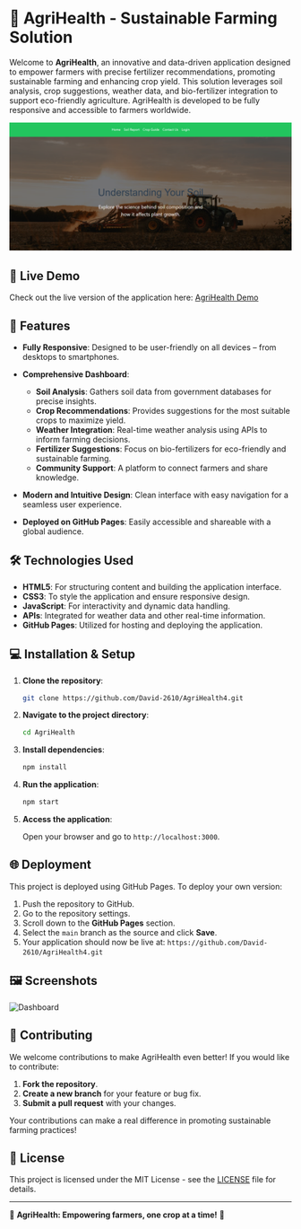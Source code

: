 # 🌱 AgriHealth - Sustainable Farming Solution

Welcome to **AgriHealth**, an innovative and data-driven application designed to empower farmers with precise fertilizer recommendations, promoting sustainable farming and enhancing crop yield. This solution leverages soil analysis, crop suggestions, weather data, and bio-fertilizer integration to support eco-friendly agriculture. AgriHealth is developed to be fully responsive and accessible to farmers worldwide.

![AgriHealth](./src/assets/Screenshot%202024-10-12%20115028.png)

## 🚀 Live Demo

Check out the live version of the application here: [AgriHealth Demo](https://david-2610.github.io/AgriHealth4/)

## 📄 Features

- **Fully Responsive**: Designed to be user-friendly on all devices – from desktops to smartphones.
- **Comprehensive Dashboard**:
  - **Soil Analysis**: Gathers soil data from government databases for precise insights.
  - **Crop Recommendations**: Provides suggestions for the most suitable crops to maximize yield.
  - **Weather Integration**: Real-time weather analysis using APIs to inform farming decisions.
  - **Fertilizer Suggestions**: Focus on bio-fertilizers for eco-friendly and sustainable farming.
  - **Community Support**: A platform to connect farmers and share knowledge.
  
- **Modern and Intuitive Design**: Clean interface with easy navigation for a seamless user experience.
- **Deployed on GitHub Pages**: Easily accessible and shareable with a global audience.

## 🛠️ Technologies Used

- **HTML5**: For structuring content and building the application interface.
- **CSS3**: To style the application and ensure responsive design.
- **JavaScript**: For interactivity and dynamic data handling.
- **APIs**: Integrated for weather data and other real-time information.
- **GitHub Pages**: Utilized for hosting and deploying the application.

## 💻 Installation & Setup

1. **Clone the repository**:

    ```bash
    git clone https://github.com/David-2610/AgriHealth4.git
    ```

2. **Navigate to the project directory**:

    ```bash
    cd AgriHealth
    ```

3. **Install dependencies**:

    ```bash
    npm install
    ```

4. **Run the application**:

    ```bash
    npm start
    ```

5. **Access the application**:

    Open your browser and go to `http://localhost:3000`.

## 🌐 Deployment

This project is deployed using GitHub Pages. To deploy your own version:

1. Push the repository to GitHub.
2. Go to the repository settings.
3. Scroll down to the **GitHub Pages** section.
4. Select the `main` branch as the source and click **Save**.
5. Your application should now be live at: `https://github.com/David-2610/AgriHealth4.git`

## 🖼️ Screenshots

![Dashboard](./ASSETS/LOGOS/agrihealth-dashboard.png)

## 🤝 Contributing

We welcome contributions to make AgriHealth even better! If you would like to contribute:

1. **Fork the repository**.
2. **Create a new branch** for your feature or bug fix.
3. **Submit a pull request** with your changes.

Your contributions can make a real difference in promoting sustainable farming practices!

## 📝 License

This project is licensed under the MIT License - see the [LICENSE](LICENSE) file for details.

---

🌿 **AgriHealth: Empowering farmers, one crop at a time!** 🌿
